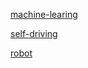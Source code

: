 <a href="machine-learning/readme.md">machine-learing</a>

<a href="self-driving/readme.md">self-driving</a>

<a href="robot/readme.md">robot</a>